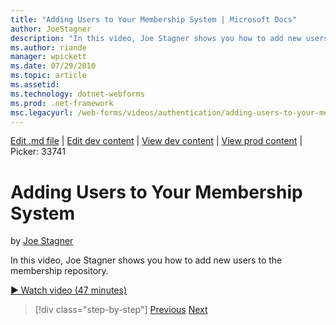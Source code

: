 ```yaml
---
title: "Adding Users to Your Membership System | Microsoft Docs"
author: JoeStagner
description: "In this video, Joe Stagner shows you how to add new users to the membership repository."
ms.author: riande
manager: wpickett
ms.date: 07/29/2010
ms.topic: article
ms.assetid: 
ms.technology: dotnet-webforms
ms.prod: .net-framework
msc.legacyurl: /web-forms/videos/authentication/adding-users-to-your-membership-system
---
```

[Edit .md file](C:\Projects\msc\dev\Msc.Www\Web.ASP\App_Data\github\web-forms\videos\authentication\adding-users-to-your-membership-system.md) | [Edit dev content](http://www.aspdev.net/umbraco#/content/content/edit/26784) | [View dev content](http://docs.aspdev.net/tutorials/web-forms/videos/authentication/adding-users-to-your-membership-system.html) | [View prod content](http://www.asp.net/web-forms/videos/authentication/adding-users-to-your-membership-system) | Picker: 33741

Adding Users to Your Membership System
====================
by [Joe Stagner](https://github.com/JoeStagner)

In this video, Joe Stagner shows you how to add new users to the membership repository.

[&#9654; Watch video (47 minutes)](https://channel9.msdn.com/Blogs/ASP-NET-Site-Videos/adding-users-to-your-membership-system)

>[!div class="step-by-step"] [Previous](validating-users-with-the-login-control.md) [Next](logging-users-into-your-membership-system.md)